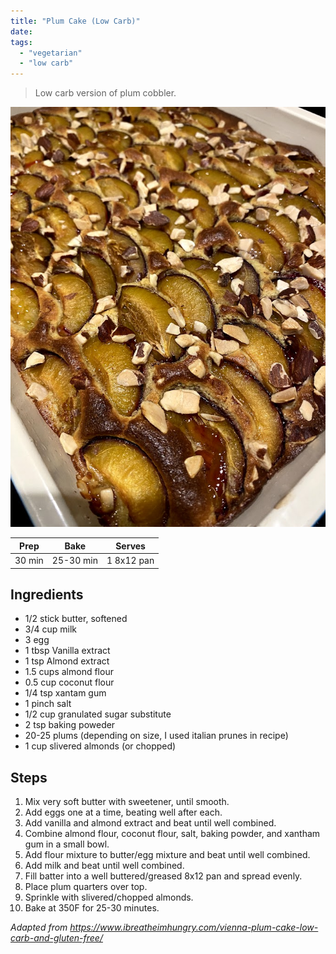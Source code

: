 ```yaml
---
title: "Plum Cake (Low Carb)"
date: 
tags:
  - "vegetarian"
  - "low carb"
---
```


> Low carb version of plum cobbler.

<div class="figure">

![Pflaumenkuchenketo](/images/Pflaumenkuchenketo.jpg)

</div>


| Prep   | Bake | Serves |
| :----: | :----: | :----: |
| 30 min | 25-30 min | 1 8x12 pan |

## Ingredients

- 1/2 stick butter, softened
- 3/4 cup milk
- 3 egg
- 1 tbsp Vanilla extract
- 1 tsp Almond extract
- 1.5 cups almond flour
- 0.5 cup coconut flour
- 1/4 tsp xantam gum
- 1 pinch salt
- 1/2 cup granulated sugar substitute 
- 2 tsp baking poweder
- 20-25 plums (depending on size, I used italian prunes in recipe)
- 1 cup slivered almonds (or chopped)

## Steps

1. Mix very soft butter with sweetener, until smooth.
2. Add eggs one at a time, beating well after each.
3. Add vanilla and almond extract and beat until well combined.
4. Combine almond flour, coconut flour, salt, baking powder, and xantham gum in a small bowl. 
5. Add flour mixture to butter/egg mixture and beat until well combined.
6. Add milk and beat until well combined.
7. Fill batter into a well buttered/greased 8x12 pan and spread evenly.
8. Place plum quarters over top.
9. Sprinkle with slivered/chopped almonds.
10. Bake at 350F for 25-30 minutes.



_Adapted from https://www.ibreatheimhungry.com/vienna-plum-cake-low-carb-and-gluten-free/_
